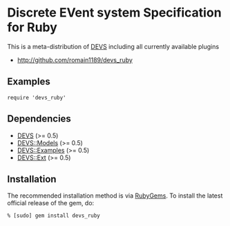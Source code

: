 # Discrete EVent system Specification for Ruby

This is a meta-distribution of [DEVS](http://github.com/romain1189/devs)
including all currently available plugins

* <http://github.com/romain1189/devs_ruby>

## Examples

    require 'devs_ruby'

## Dependencies

* [DEVS](http://github.com/romain1189/devs) (>= 0.5)
* [DEVS::Models](http://github.com/romain1189/devs-models) (>= 0.5)
* [DEVS::Examples](http://github.com/romain1189/devs-examples) (>= 0.5)
* [DEVS::Ext](http://github.com/romain1189/devs-ext) (>= 0.5)

## Installation

The recommended installation method is via [RubyGems](http://rubygems.org/).
To install the latest official release of the gem, do:

    % [sudo] gem install devs_ruby
